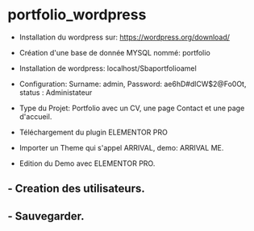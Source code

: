 # portfolio_wordpress

- Installation du wordpress sur: https://wordpress.org/download/

- Création d'une base de donnée MYSQL nommé: portfolio

- Installation de wordpress: localhost/Sbaportfolioamel

- Configuration: Surname: admin, Password: ae6hD#dlCW$2@Fo0Ot, status : Administateur

- Type du Projet: Portfolio avec un CV, une page Contact et une page d'accueil.

- Téléchargement du plugin ELEMENTOR PRO

- Importer un Theme qui s'appel ARRIVAL, demo: ARRIVAL ME.

- Edition du Demo avec ELEMENTOR PRO.

## - Creation des utilisateurs.

## - Sauvegarder.
